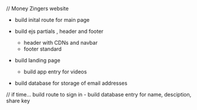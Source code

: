 // Money Zingers website

- build inital route for main page
- build ejs partials , header and footer
    -   header with CDNs and navbar 
    -   footer standard

- build landing page 
    - build app entry for videos

- build database for storage of email addresses 

// if time... build route to sign in 
    - build database entry for name, desciption, share key
    
